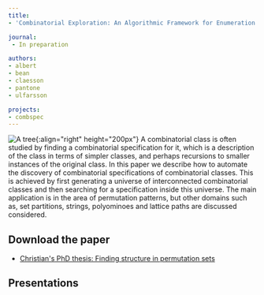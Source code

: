 ```yaml
---
title:
- 'Combinatorial Exploration: An Algorithmic Framework for Enumeration'

journal:
 - In preparation

authors:
- albert
- bean
- claesson
- pantone
- ulfarsson

projects:
- combspec
---
```

![A tree]({{site.baseurl}}/assets/img/combspec.png){:align="right" height="200px"}
A combinatorial class is often studied by finding a combinatorial specification
for it, which is a description of the class in terms of simpler classes, and
perhaps recursions to smaller instances of the original class.
In this paper we describe how to automate the discovery of combinatorial specifications
of combinatorial classes. This is achieved by first generating a universe of
interconnected combinatorial classes and then searching for a specification
inside this universe. The main application is in the area of permutation
patterns, but other domains such as, set partitions, strings, polyominoes and
lattice paths are discussed considered.
<!-- The paragraph above is ad adaptation of the abstract. 2019-2-21 -->

## Download the paper
<!-- - [{{ page.journal }}](https://cs.uwaterloo.ca/journals/JIS/VOL20/Bean/bean2.html) -->
<!-- - [arXiv](https://arxiv.org/abs/1802.08672) -->
- [Christian's PhD thesis: Finding structure in permutation sets](https://hdl.handle.net/20.500.11815/1184)

## Presentations
